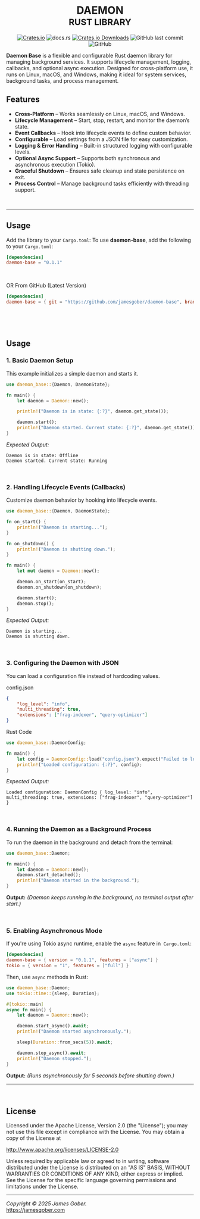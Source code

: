 <h1 align="center">DAEMON<br><sup>RUST LIBRARY</sup></h1>

<p align="center">
    <a href="https://crates.io/crates/daemon-base"><img alt="Crates.io" src="https://img.shields.io/crates/v/daemon-base"></a>
    <img alt="docs.rs" src="https://img.shields.io/docsrs/daemon-base">
<a href="https://crates.io/crates/daemon-base">
    <img alt="Crates.io Downloads" src="https://img.shields.io/crates/d/daemon-base"></a>
    <img alt="GitHub last commit" src="https://img.shields.io/github/last-commit/jamesgober/daemon-base?color=%23347d39" alt="last commit badge">
    <img alt="GitHub" src="https://img.shields.io/github/license/jamesgober/daemon-base">
</p>

**Daemon Base** is a flexible and configurable Rust daemon library for managing background services. It supports lifecycle management, logging, callbacks, and optional async execution. Designed for cross-platform use, it runs on Linux, macOS, and Windows, making it ideal for system services, background tasks, and process management.



## Features

- **Cross-Platform** – Works seamlessly on Linux, macOS, and Windows.
- **Lifecycle Management** – Start, stop, restart, and monitor the daemon’s state.
- **Event Callbacks** – Hook into lifecycle events to define custom behavior.
- **Configurable** – Load settings from a JSON file for easy customization.
- **Logging & Error Handling** – Built-in structured logging with configurable levels.
- **Optional Async Support** – Supports both synchronous and asynchronous execution (Tokio).
- **Graceful Shutdown** – Ensures safe cleanup and state persistence on exit.
- **Process Control** – Manage background tasks efficiently with threading support.

&nbsp;

---

## Usage

Add the library to your `Cargo.toml`:
To use **daemon-base**, add the following to your `Cargo.toml`:
```toml
[dependencies]
daemon-base = "0.1.1"
```
&nbsp;

OR From GitHub (Latest Version)
```toml
[dependencies]
daemon-base = { git = "https://github.com/jamesgober/daemon-base", branch = "main" }
```

&nbsp;


&nbsp;

## Usage

### 1. Basic Daemon Setup
This example initializes a simple daemon and starts it.
```rust
use daemon_base::{Daemon, DaemonState};

fn main() {
    let daemon = Daemon::new();

    println!("Daemon is in state: {:?}", daemon.get_state());

    daemon.start();
    println!("Daemon started. Current state: {:?}", daemon.get_state());
}
```

*Expected Output:*
```
Daemon is in state: Offline
Daemon started. Current state: Running
```

&nbsp;

### 2. Handling Lifecycle Events (Callbacks)
Customize daemon behavior by hooking into lifecycle events.
```rust
use daemon_base::{Daemon, DaemonState};

fn on_start() {
    println!("Daemon is starting...");
}

fn on_shutdown() {
    println!("Daemon is shutting down.");
}

fn main() {
    let mut daemon = Daemon::new();

    daemon.on_start(on_start);
    daemon.on_shutdown(on_shutdown);

    daemon.start();
    daemon.stop();
}
```


*Expected Output:*
```
Daemon is starting...
Daemon is shutting down.
```

&nbsp;

### 3. Configuring the Daemon with JSON
You can load a configuration file instead of hardcoding values.

config.json
```json
{
    "log_level": "info",
    "multi_threading": true,
    "extensions": ["frag-indexer", "query-optimizer"]
}

```

Rust Code
```rust
use daemon_base::DaemonConfig;

fn main() {
    let config = DaemonConfig::load("config.json").expect("Failed to load config");
    println!("Loaded configuration: {:?}", config);
}
```


*Expected Output:*
```
Loaded configuration: DaemonConfig { log_level: "info", multi_threading: true, extensions: ["frag-indexer", "query-optimizer"] }

```

&nbsp;

### 4. Running the Daemon as a Background Process
To run the daemon in the background and detach from the terminal:
```rust
use daemon_base::Daemon;

fn main() {
    let daemon = Daemon::new();
    daemon.start_detached();
    println!("Daemon started in the background.");
}

```
**Output:** *(Daemon keeps running in the background, no terminal output after start.)*

&nbsp;

### 5. Enabling Asynchronous Mode
If you're using Tokio async runtime, enable the `async` feature in` Cargo.toml`:
```toml
[dependencies]
daemon-base = { version = "0.1.1", features = ["async"] }
tokio = { version = "1", features = ["full"] }
```

Then, use `async` methods in Rust:
```rust
use daemon_base::Daemon;
use tokio::time::{sleep, Duration};

#[tokio::main]
async fn main() {
    let daemon = Daemon::new();

    daemon.start_async().await;
    println!("Daemon started asynchronously.");

    sleep(Duration::from_secs(5)).await;

    daemon.stop_async().await;
    println!("Daemon stopped.");
}
```
**Output:** *(Runs asynchronously for 5 seconds before shutting down.)*


---

&nbsp;

## License

Licensed under the Apache License, Version 2.0 (the "License");
you may not use this file except in compliance with the License.
You may obtain a copy of the License at

   http://www.apache.org/licenses/LICENSE-2.0

Unless required by applicable law or agreed to in writing, software
distributed under the License is distributed on an "AS IS" BASIS,
WITHOUT WARRANTIES OR CONDITIONS OF ANY KIND, either express or implied.
See the License for the specific language governing permissions and
limitations under the License.

---

*Copyright &copy; 2025 James Gober.*   
https://jamesgober.com